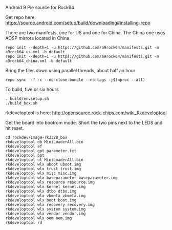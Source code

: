 Android 9 Pie source for Rock64

Get repo here: https://source.android.com/setup/build/downloading#installing-repo

There are two manifests, one for US and one for China. 
The China one uses AOSP mirrors located in China.

```
repo init --depth=1 -u https://github.com/a9rock64/manifests.git -m a9rock64_us.xml -b default
repo init --depth=1 -u https://github.com/a9rock64/manifests.git -m a9rock64_china.xml -b default
```

Bring the files down using parallel threads, about half an hour

```
repo sync  -f -c --no-clone-bundle --no-tags -j$(nproc --all)
```

To build, five or six hours

```
. build/envsetup.sh
./build_box.sh
```

rkdeveloptool is here: http://opensource.rock-chips.com/wiki_Rkdeveloptool

Get the board into bootrom mode. Short the two pins next to the LEDS and hit reset.

```
cd rockdev/Image-rk3328_box
rkdeveloptool db MiniLoaderAll.bin
rkdeveloptool ef
rkdeveloptool gpt parameter.txt
rkdeveloptool ppt
rkdeveloptool ul MiniLoaderAll.bin
rkdeveloptool wlx uboot uboot.img
rkdeveloptool wlx trust trust.img
rkdeveloptool wlx misc misc.img
rkdeveloptool wlx baseparameter baseparameter.img
rkdeveloptool wlx resource resource.img
rkdeveloptool wlx kernel kernel.img
rkdeveloptool wlx dtbo dtbo.img
rkdeveloptool wlx vbmeta vbmeta.img
rkdeveloptool wlx boot boot.img
rkdeveloptool wlx recovery recovery.img
rkdeveloptool wlx system system.img
rkdeveloptool wlx vendor vendor.img
rkdeveloptool wlx oem oem.img
rkdeveloptool rd
```

